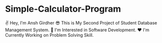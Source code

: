 # Simple-Calculator-Program
✌️ Hey, I'm Ansh Girdher
😎 This is My Second Project of Student Database Management System.
🤩 I'm Interested in Software Development.
❤️ I'm Currently Working on Problem Solving Skill.
